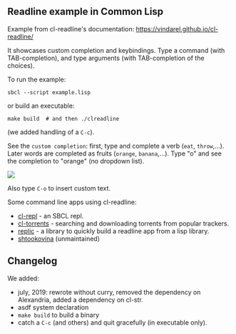 ## Readline example in Common Lisp

Example from cl-readline's documentation: https://vindarel.github.io/cl-readline/

It showcases custom completion and keybindings. Type a command (with TAB-completion), and type arguments (with TAB-completion of the choices).

To run the example:

    sbcl --script example.lisp

or build an executable:

    make build  # and then ./clreadline

(we added handling of a `C-c`).

See the `custom completion`: first, type and complete a verb (`eat`, `throw`,…). Later words are completed as fruits (`orange`, `banana`,…). Type "o<TAB>" and see the completion to "orange" (no dropdown list).

![](readline.png)

Also type `C-o` to insert custom text.



Some command line apps using cl-readline:

* [cl-repl](https://github.com/koji-kojiro/cl-repl) - an SBCL repl.
* [cl-torrents](https://github.com/vindarel/cl-torrents) - searching and downloading torrents from popular trackers.
* [replic](https://github.com/vindarel/replic/) - a library to quickly build a readline app from a lisp library.
* [shtookovina](https://github.com/mrkkrp/shtookovina/) (unmaintained)


## Changelog

We added:

* july, 2019: rewrote without curry, removed the dependency on Alexandria, added a dependency on cl-str.
* asdf system declaration
* `make build` to build a binary
* catch a `C-c` (and others) and quit gracefully (in executable only).
